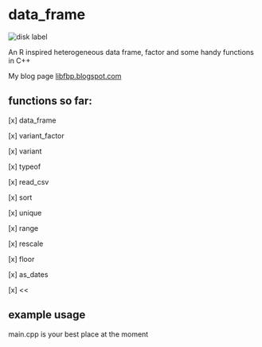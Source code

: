 # data_frame
![disk label](https://cldup.com/dRGROyJWj7.jpg)

An R inspired heterogeneous data frame, factor and some handy functions  in C++ 

My blog page [libfbp.blogspot.com](http://libfbp.blogspot.com/2020/09/a-heterogeneous-data-frame-in-c.html)

## functions so far:

[x] data_frame

[x] variant_factor

[x] variant

[x] typeof

[x] read_csv

[x] sort

[x] unique

[x] range

[x] rescale

[x] floor

[x] as_dates

[x] <<

## example usage

main.cpp is your best place at the moment
